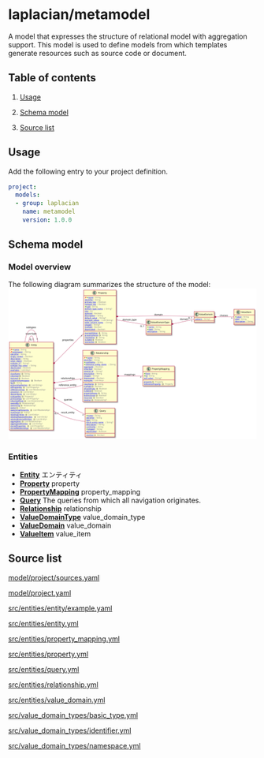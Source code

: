 <!-- @head-content@ -->
# laplacian/metamodel

A model that expresses the structure of relational model with aggregation support.
This model is used to define models from which templates generate resources such as source code or document.

<!-- @head-content@ -->

<!-- @toc@ -->
## Table of contents
1. [Usage](#usage)

1. [Schema model](#schema-model)

1. [Source list](#source-list)



<!-- @toc@ -->

<!-- @main-content@ -->
## Usage

Add the following entry to your project definition.
```yaml
project:
  models:
  - group: laplacian
    name: metamodel
    version: 1.0.0
```



## Schema model


### Model overview

The following diagram summarizes the structure of the model:
![](./doc/image/model-diagram.svg)


### Entities

- [**Entity**](<./doc/entities/Entity.md>)
  エンティティ
- [**Property**](<./doc/entities/Property.md>)
  property
- [**PropertyMapping**](<./doc/entities/PropertyMapping.md>)
  property_mapping
- [**Query**](<./doc/entities/Query.md>)
  The queries from which all navigation originates.
- [**Relationship**](<./doc/entities/Relationship.md>)
  relationship
- [**ValueDomainType**](<./doc/entities/ValueDomainType.md>)
  value_domain_type
- [**ValueDomain**](<./doc/entities/ValueDomain.md>)
  value_domain
- [**ValueItem**](<./doc/entities/ValueItem.md>)
  value_item




## Source list


[model/project/sources.yaml](<./model/project/sources.yaml>)

[model/project.yaml](<./model/project.yaml>)

[src/entities/entity/example.yaml](<./src/entities/entity/example.yaml>)

[src/entities/entity.yml](<./src/entities/entity.yml>)

[src/entities/property_mapping.yml](<./src/entities/property_mapping.yml>)

[src/entities/property.yml](<./src/entities/property.yml>)

[src/entities/query.yml](<./src/entities/query.yml>)

[src/entities/relationship.yml](<./src/entities/relationship.yml>)

[src/entities/value_domain.yml](<./src/entities/value_domain.yml>)

[src/value_domain_types/basic_type.yml](<./src/value_domain_types/basic_type.yml>)

[src/value_domain_types/identifier.yml](<./src/value_domain_types/identifier.yml>)

[src/value_domain_types/namespace.yml](<./src/value_domain_types/namespace.yml>)





<!-- @main-content@ -->
